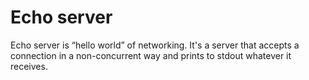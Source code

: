 Echo server
===

Echo server is “hello world” of networking.
It's a server that accepts a connection
in a non-concurrent way and prints to stdout whatever
it receives.
